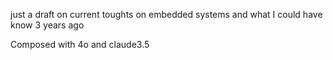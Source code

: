 just a draft on current toughts on embedded systems and what I could have know 3 years ago

Composed with 4o and claude3.5
